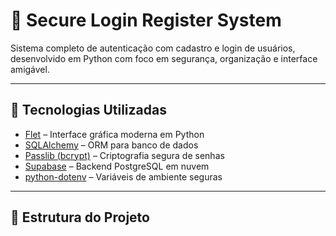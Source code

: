 # 🔐 Secure Login Register System

Sistema completo de autenticação com cadastro e login de usuários, desenvolvido em Python com foco em segurança, organização e interface amigável.

---

## 🚀 Tecnologias Utilizadas

- [Flet](https://flet.dev) – Interface gráfica moderna em Python
- [SQLAlchemy](https://www.sqlalchemy.org) – ORM para banco de dados
- [Passlib (bcrypt)](https://passlib.readthedocs.io/en/stable/) – Criptografia segura de senhas
- [Supabase](https://supabase.com) – Backend PostgreSQL em nuvem
- [python-dotenv](https://pypi.org/project/python-dotenv/) – Variáveis de ambiente seguras

---

## 📁 Estrutura do Projeto

